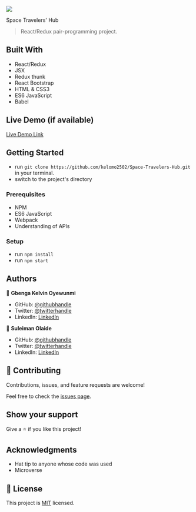 ![](https://img.shields.io/badge/Microverse-blueviolet)

Space Travelers' Hub

> React/Redux pair-programming project.


## Built With
- React/Redux
- JSX
- Redux thunk
- React Bootstrap
- HTML & CSS3
- ES6 JavaScript
- Babel

## Live Demo (if available)

[Live Demo Link](https://spacetravlershub.herokuapp.com/)


## Getting Started

- run `git clone https://github.com/kelomo2502/Space-Travelers-Hub.git` in your terminal.
- switch to the project's directory

### Prerequisites
- NPM
- ES6 JavaScript
- Webpack
- Understanding of APIs

### Setup
- run `npm install`
- run `npm start`

## Authors

👤 **Gbenga Kelvin Oyewunmi**

- GitHub: [@githubhandle](https://github.com/kelomo2502)
- Twitter: [@twitterhandle](https://twitter.com/kelomoJs)
- LinkedIn: [LinkedIn](https://linkedin.com/in/oyewunmi-gbenga)

👤 **Suleiman Olaide**

- GitHub: [@githubhandle](https://github.com/Ceemos96)
- Twitter: [@twitterhandle](https://twitter.com/Ceemos_dev)
- LinkedIn: [LinkedIn](https://www.linkedin.com/in/suleiman-olaide-97689b154/)

## 🤝 Contributing

Contributions, issues, and feature requests are welcome!

Feel free to check the [issues page](https://github.com/kelomo2502/Space-Travelers-Hub/issues).

## Show your support

Give a ⭐️ if you like this project!

## Acknowledgments

- Hat tip to anyone whose code was used
- Microverse

## 📝 License

This project is [MIT](https://github.com/kelomo2502/Space-Travelers-Hub/blob/development/LICENSE) licensed.
